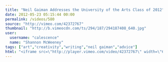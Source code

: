 ```yaml
---
title: "Neil Gaiman Addresses the University of the Arts Class of 2012"
date: 2012-05-23 05:15:44 00:00
permalink: /videos/580
source: "http://vimeo.com/42372767"
thumbnail: "http://b.vimeocdn.com/ts/294/187/294187408_640.jpg"
user:
  username: "calescence"
  name: "Shannon McWeeney"
tags: ["art","creativity","writing","neil gaiman","advice"]
html: "<iframe src=\"http://player.vimeo.com/video/42372767\" width=\"640\" height=\"480\" frameborder=\"0\" webkitallowfullscreen mozallowfullscreen allowfullscreen></iframe>"
---
```


